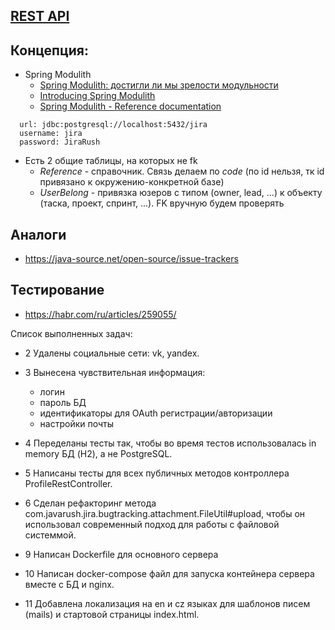 ## [REST API](http://localhost:8080/doc)

## Концепция:

- Spring Modulith
    - [Spring Modulith: достигли ли мы зрелости модульности](https://habr.com/ru/post/701984/)
    - [Introducing Spring Modulith](https://spring.io/blog/2022/10/21/introducing-spring-modulith)
    - [Spring Modulith - Reference documentation](https://docs.spring.io/spring-modulith/docs/current-SNAPSHOT/reference/html/)

```
  url: jdbc:postgresql://localhost:5432/jira
  username: jira
  password: JiraRush
```

- Есть 2 общие таблицы, на которых не fk
    - _Reference_ - справочник. Связь делаем по _code_ (по id нельзя, тк id привязано к окружению-конкретной базе)
    - _UserBelong_ - привязка юзеров с типом (owner, lead, ...) к объекту (таска, проект, спринт, ...). FK вручную будем
      проверять

## Аналоги

- https://java-source.net/open-source/issue-trackers

## Тестирование

- https://habr.com/ru/articles/259055/

Список выполненных задач:
- 2 Удалены социальные сети: vk, yandex.
- 3 Вынесена чувствительная информация:
  - логин
  - пароль БД
  - идентификаторы для OAuth регистрации/авторизации
  - настройки почты
- 4 Переделаны тесты так, чтобы во время тестов использовалась in memory БД (H2), а не PostgreSQL.
- 5 Написаны тесты для всех публичных методов контроллера ProfileRestController.
- 6 Сделан рефакторинг метода com.javarush.jira.bugtracking.attachment.FileUtil#upload, чтобы он
использовал современный подход для работы с файловой системмой.

- 9 Написан Dockerfile для основного сервера
- 10 Написан docker-compose файл для запуска контейнера сервера вместе с БД и nginx.
- 11 Добавлена локализация на en и cz языках для шаблонов писем (mails) и стартовой страницы index.html.




